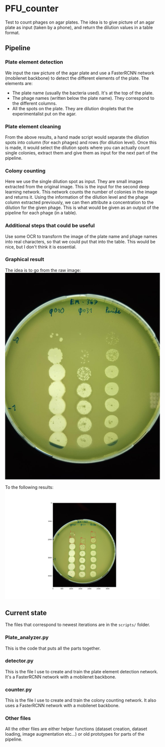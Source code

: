 # PFU_counter
Test to count phages on agar plates. The idea is to give picture of an agar plate as input (taken by a phone), and return the dilution values in a table format.

## Pipeline
### Plate element detection
We input the raw picture of the agar plate and use a FasterRCNN network (mobilenet backbone) to detect the different elements of the plate. The elements are:
 - The plate name (usually the bacteria used). It's at the top of the plate.
 - The phage names (written below the plate name). They correspond to the different columns.
 - All the spots on the plate. They are dilution droplets that the experimentalist put on the agar.


### Plate element cleaning
From the above results, a hand made script would separate the dilution spots into column (for each phages) and rows (for dilution level).
Once this is made, it would select the dilution spots where you can actually count single colonies, extract them and give them as input for the next part of the pipeline.

### Colony counting
Here we use the single dilution spot as input. They are small images extracted from the original image. This is the input for the second deep learning network.
This network counts the number of colonies in the image and returns it.
Using the information of the dilution level and the phage column extracted previously, we can then attribute a concentration to the dilution for the given phage.
This is what would be given as an output of the pipeline for each phage (in a table).

### Additional steps that could be useful
Use some OCR to transform the image of the plate name and phage names into real characters, so that we could put that into the table.
This would be nice, but I don't think it is essential.

### Graphical result
The idea is to go from the raw image:
![Example of image](Image_example.jpg)

To the following results:
![Example of prediction](Prediction_example.png)

## Current state

The files that correspond to newest iterations are in the `scripts/` folder.

### Plate_analyzer.py
This is the code that puts all the parts together.

### detector.py
This is the file I use to create and train the plate element detection network. It's a FasterRCNN network with a mobilenet backbone.

### counter.py
This is the file I use to create and train the colony counting network. It also uses a FasterRCNN network with a mobilenet backbone.

### Other files
All the other files are either helper functions (dataset creation, dataset loading, image augmentation etc...) or old prototypes for parts of the pipeline.
